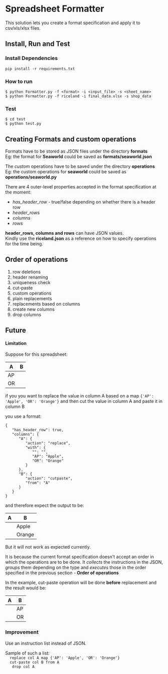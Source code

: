 # Spreadsheet Formatter
This solution lets you create a format specification and apply it to csv/xls/xlsx files.

## Install, Run and Test

### Install Dependencies
`pip install -r requirements.txt`

### How to run
`$ python Formatter.py -f <format> -i <input_file> -s <sheet_name>`  
`$ python Formatter.py -f riceland -i final_data.xlsx -s shop_data`

### Test
`$ cd test`  
`$ python test.py`


## Creating Formats and custom operations
Formats have to be stored as JSON files under the directory **formats**  
Eg: the format for **Seaworld** could be saved as **formats/seaworld.json**

The _custom_ operations have to be saved under the directory **operations**  
Eg: the custom operations for **seaworld** could be saved as **operations/seaworld.py**

There are 4 outer-level properties accepted in the format specification at the moment:
* _has_header_row_ - true/false depending on whether there is a header row
* _header_rows_
* _columns_
* _rows_

**header_rows, columns and rows** can have JSON values.  
Kindly use the **riceland.json** as a reference on how to specify operations for the time being.

## Order of operations
1. row deletions
2. header renaming
3. uniqueness check
4. cut-paste
5. custom operations
6. plain replacements
7. replacements based on columns
8. create new columns
9. drop columns


## Future
#### Limitation
Suppose for this spreadsheet:  

|  A  |  B   |  
| --- | ---- |  
| AP  |      |  
| OR  |      |  


if you you want to replace the value in column A based on a map 
`{'AP': 'Apple', 'OR': 'Orange'}`
and then cut the value in column A and paste it in column B

you use a format:
```
{
   "has_header_row": true,
   "columns": {
      "A": {
         "action": "replace",
         "with": {
            "": "",
            "AP": "Apple",
            "OR": "Orange"
         }
      },
      "B": {
         "action": "cutpaste",
         "from": "A"
      }
   }
}
```

and therefore expect the output to be:  

|  A  |  B     |  
| --- | ------ |  
|     | Apple  |  
|     | Orange |  

But it will not work as expected currently.

It is because the current format specification doesn't accept an order in which the operations are to be done. It _collects_ the instructions in the JSON, _groups_ them depending on the type and _executes_ those in the order specified in the previous section - **Order of operations**

In the example, cut-paste operation will be done **before** replacement and the result would be:  

|  A  |  B   |  
| --- | ---- |  
|     | AP   |  
|     | OR   |  

### Improvement
Use an instruction list instead of JSON.

Sample of such a list:  
`  replace col A map {'AP': 'Apple', 'OR': 'Orange'}`  
`  cut-paste col B from A`  
`   drop col A`

